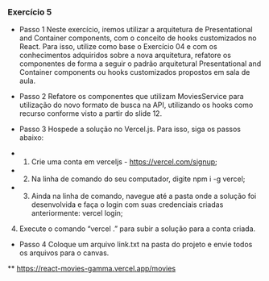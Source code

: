 ### Exercício 5

* Passo 1
Neste exercício, iremos utilizar a arquitetura de Presentational and Container components, com o
conceito de hooks customizados no React. Para isso, utilize como base o Exercício 04 e com os
conhecimentos adquiridos sobre a nova arquitetura, refatore os componentes de forma a seguir o
padrão arquitetural Presentational and Container components ou hooks customizados propostos em
sala de aula.

* Passo 2
Refatore os componentes que utilizam MoviesService para utilização do novo formato de busca na API,
utilizando os hooks como recurso conforme visto a partir do slide 12.
* Passo 3
Hospede a solução no Vercel.js. Para isso, siga os passos abaixo:

* 1. Crie uma conta em verceljs - https://vercel.com/signup;
* 2. Na linha de comando do seu computador, digite npm i -g vercel;
* 3. Ainda na linha de comando, navegue até a pasta onde a solução foi desenvolvida e faça o login
com suas credenciais criadas anteriormente: vercel login;
4. Execute o comando “vercel .” para subir a solução para a conta criada.

* Passo 4
Coloque um arquivo link.txt na pasta do projeto e envie todos os arquivos para o canvas.

** https://react-movies-gamma.vercel.app/movies
